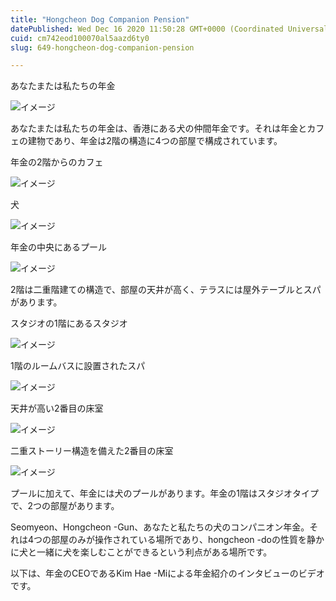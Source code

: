 ```yaml
---
title: "Hongcheon Dog Companion Pension"
datePublished: Wed Dec 16 2020 11:50:28 GMT+0000 (Coordinated Universal Time)
cuid: cm742eod100070al5aazd6ty0
slug: 649-hongcheon-dog-companion-pension

---
```



あなたまたは私たちの年金

![イメージ](https://cdn.hashnode.com/res/hashnode/image/upload/v1739494979993/903bca99-b19d-49b7-99cf-24b1468d9144.jpeg)

あなたまたは私たちの年金は、香港にある犬の仲間年金です。それは年金とカフェの建物であり、年金は2階の構造に4つの部屋で構成されています。

年金の2階からのカフェ

![イメージ](https://cdn.hashnode.com/res/hashnode/image/upload/v1739494982257/773d8178-e5e1-42e9-abf6-86016da54159.jpeg)

犬

![イメージ](https://cdn.hashnode.com/res/hashnode/image/upload/v1739494984474/88761e33-b724-4b1b-b639-5604a8e0dc9c.jpeg)

年金の中央にあるプール

![イメージ](https://cdn.hashnode.com/res/hashnode/image/upload/v1739494986297/2a093fb3-de74-4530-8682-b7f54ef27ab1.jpeg)

2階は二重階建ての構造で、部屋の天井が高く、テラスには屋外テーブルとスパがあります。

スタジオの1階にあるスタジオ

![イメージ](https://cdn.hashnode.com/res/hashnode/image/upload/v1739494987816/1081909a-53e2-4894-96d9-50a4c1a7d2ac.jpeg)

1階のルームバスに設置されたスパ

![イメージ](https://cdn.hashnode.com/res/hashnode/image/upload/v1739494990139/37b33753-faa6-4ef7-bf4e-3de6ec842d26.jpeg)

天井が高い2番目の床室

![イメージ](https://cdn.hashnode.com/res/hashnode/image/upload/v1739494991669/5bbd8cb4-5df4-4705-b9a7-7988a4f86664.jpeg)

二重ストーリー構造を備えた2番目の床室

![イメージ](https://cdn.hashnode.com/res/hashnode/image/upload/v1739494993317/adac2c25-6b27-4996-86af-f8e7fb69f7e9.jpeg)

プールに加えて、年金には犬のプールがあります。年金の1階はスタジオタイプで、2つの部屋があります。

Seomyeon、Hongcheon -Gun、あなたと私たちの犬のコンパニオン年金。それは4つの部屋のみが操作されている場所であり、hongcheon -doの性質を静かに犬と一緒に犬を楽しむことができるという利点がある場所です。

以下は、年金のCEOであるKim Hae -Miによる年金紹介のインタビューのビデオです。